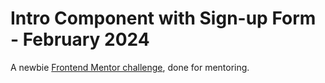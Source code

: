 # Intro Component with Sign-up Form - February 2024

A newbie [Frontend Mentor challenge](https://www.frontendmentor.io/challenges/intro-component-with-signup-form-5cf91bd49edda32581d28fd1), done for mentoring.
